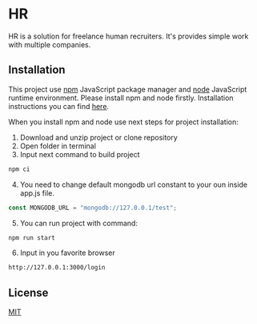 # HR

HR is a solution for freelance human recruiters. It's provides simple work with multiple companies.

## Installation

This project use [npm](https://www.npmjs.com) JavaScript package manager and [node](https://nodejs.org) JavaScript runtime environment. Please install npm and node firstly. Installation instructions you can find [here](https://docs.npmjs.com/downloading-and-installing-node-js-and-npm).

When you install npm and node use next steps for project installation:

1. Download and unzip project or clone repository
2. Open folder in terminal
3. Input next command to build project

```bash
npm ci
```

4. You need to change default mongodb url constant to your oun inside app.js file.

```javascript
const MONGODB_URL = "mongodb://127.0.0.1/test";
```

5. You can run project with command:

```bash
npm run start
```

6. Input in you favorite browser

```bash
http://127.0.0.1:3000/login
```

## License

[MIT](https://choosealicense.com/licenses/mit/)
